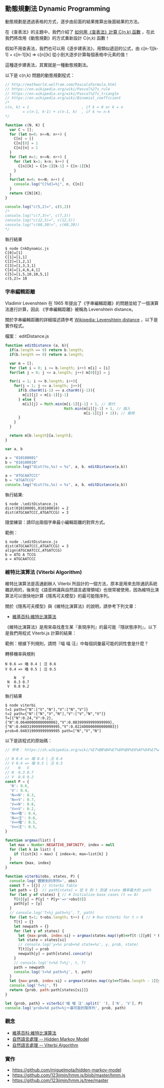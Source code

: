 ## 動態規劃法 Dynamic Programming

動態規劃是透過表格的方式，逐步由前面的結果推算出後面結果的方法。

在《查表法》的主題中，我們介紹了 [如何用《查表法》計算 C(n,k) 函數](https://github.com/cccbook/algjs/wiki/01-tableLookup) ，在此我們將改用《動態規劃》的方式重新設計 C(n,k) 函數！

假如不用查表法，我們也可以用《逐步建表法》，用類似遞迴的公式，由 c[n-1][k-1] + c[n-1][k] => c[n][k] 從小到大逐步計算每個表格中元素的值！

這種逐步建表法，其實就是一種動態規劃法。

以下是 c(n,k) 問題的動態規劃程式：

```js
// http://mathworld.wolfram.com/PascalsFormula.html
// https://en.wikipedia.org/wiki/Pascal%27s_rule
// https://en.wikipedia.org/wiki/Pascal%27s_triangle
// https://en.wikipedia.org/wiki/Binomial_coefficient
/*
c(n, k) = 1                        , if k = 0 or k = n
        = c(n-1, k-1) + c(n-1, k)  , if k <= n-k
*/

function c(N, K) {
  var C = [];
  for (let n=0; n<=N; n++) {
    C[n] = []
    C[n][0] = 1
    C[n][n] = 1
  }
  for (let n=1; n<=N; n++) {
    for (let k=1; k<n; k++) {
      C[n][k] = C[n-1][k-1] + C[n-1][k]
    }
  }
  for(let n=0; n<=N; n++) {
    console.log("C[%d]=%j", n, C[n])
  }
  return C[N][K];
}

console.log("c(5,2)=", c(5,2))
/*
console.log("c(7,3)=", c(7,3))
console.log("c(12,5)=", c(12,5))
console.log("c(60,30)=", c(60,30))
*/
```

執行結果

```
$ node CnkDynamic.js 
C[0]=[1]
C[1]=[1,1]
C[2]=[1,2,1]
C[3]=[1,3,3,1]
C[4]=[1,4,6,4,1]
C[5]=[1,5,10,10,5,1]
c(5,2)= 10
```

### 字串編輯距離

Vladimir Levenshtein 在 1965 年提出了《字串編輯距離》的問題並給了一個演算法進行計算，因此 《字串編輯距離》被稱為 Levenshtein distance。

關於字串編輯距離的詳細描述請參考 [Wikipedia: Levenshtein distance](https://en.wikipedia.org/wiki/Levenshtein_distance) ，以下是實作程式。

檔案： editDistance.js

```js
function editDistance (a, b){
  if(a.length == 0) return b.length; 
  if(b.length == 0) return a.length; 

  var m = [];
  for (let i = 0; i <= b.length; i++) m[i] = [i]
  for(let j = 0; j <= a.length; j++) m[0][j] = j

  for(i = 1; i <= b.length; i++){
    for(j = 1; j <= a.length; j++){
      if(b.charAt(i-1) == a.charAt(j-1)){
        m[i][j] = m[i-1][j-1]
      } else {
        m[i][j] = Math.min(m[i-1][j-1] + 1, // 取代
                           Math.min(m[i][j-1] + 1, // 插入
                                    m[i-1][j] + 1)); // 刪除
      }
    }
  }

  return m[b.length][a.length];
}

var a, b

a = "010100001"
b = "010100010"
console.log("dist(%s,%s) = %s", a, b, editDistance(a,b))

a = "ATGCAATCCC"
b = "ATGATCCG"
console.log("dist(%s,%s) = %s", a, b, editDistance(a,b))
```

執行結果:

```
$ node .\editDistance.js
dist(010100001,010100010) = 2
dist(ATGCAATCCC,ATGATCCG) = 3
```

隨堂練習：請印出兩個字串最小編輯距離的對齊方式。

範例： 
```
$ node .\editDistance.js
dist(ATGCAATCCC,ATGATCCG) = 3
align(ATGCAATCCC,ATGATCCG)
b = ATG A TCCG
a = ATGCAATCCC 
```

### 維特比演算法 (Viterbi Algorithm)

維特比演算法是高通創辦人 Viterbi 所設計的一個方法，原本是用來去除通訊系統雜訊用的，後來在《語音辨識與自然語言處理領域》也很常被使用，因為維特比演算法可以很快地計算《隱馬可夫模型》的最可能隱序列。

關於《隱馬可夫模型》與《維特比演算法》的說明，請參考下列文章：

* [維基百科:維特比演算法](https://zh.wikipedia.org/wiki/%E7%BB%B4%E7%89%B9%E6%AF%94%E7%AE%97%E6%B3%95)

《維特比演算法》是用來尋找產生某『表現序列』的最可能『隱狀態序列』，以下是我們用程式 Viterbi.js 計算的結果：

範例：根據下列規則，請問『喵 喵 汪』中每個詞彙最可能的詞性會是什麼？

轉移機率與規則

```
N 0.6 => 喵 0.4 | 汪 0.6
V 0.4 => 喵 0.5 | 汪 0.5

    N   V
 N  0.3 0.7
 V  0.8 0.2
```

執行結果

```
$ node viterbi
t=1 path={"N":["V","N"],"V":["N","V"]}
t=2 path={"N":["N","V","N"],"V":["V","N","V"]}
T=[{"N":0.24,"V":0.2},{"N":0.06400000000000002,"V":0.08399999999999999},{"N":0.040319999999999995,"V":0.022400000000000003}]
prob=0.040319999999999995 path=["N","V","N"]
```

以下是該程式的原始碼：

```js
// 參考： https://zh.wikipedia.org/wiki/%E7%BB%B4%E7%89%B9%E6%AF%94%E7%AE%97%E6%B3%95

// N 0.6 => 喵 0.4 | 汪 0.6
// V 0.4 => 喵 0.5 | 汪 0.5
//    N   V
// N  0.3 0.7
// V  0.8 0.2
const P = {
  'N': 0.6,
  'V': 0.4,
  'N=>N': 0.3,
  'N=>V': 0.7,
  'V=>N': 0.8,
  'V=>V': 0.2,
  'N=>喵': 0.4,
  'N=>汪': 0.6,
  'V=>喵': 0.5,
  'V=>汪': 0.5,
}

function argmax(list) {
  let max = Number.NEGATIVE_INFINITY, index = null
  for (let k in list) {
    if (list[k] > max) { index=k; max=list[k] }
  }
  return {max, index}
}

function viterbi(obs, states, P) {
  console.log('觀察到的序列=', obs)
  const T = [{}] // Viterbi Table
  let path = {}  // path[state] = 從 0 到 t 到達 state 機率最大的 path
  for (let y of states) { // # Initialize base cases (t == 0)
    T[0][y] = P[y] * P[y+'=>'+obs[0]]
    path[y] = [y]
  }
  // console.log('T=%j path=%j', T, path)
  for (let t=1; t<obs.length; t++) { // # Run Viterbi for t > 0
    T[t] = {}
    let newpath = {}
    for (let y of states) {
      let {max:prob, index:si} = argmax(states.map((y0)=>T[t-1][y0] * P[y0+'=>'+y] * P[y+'=>'+obs[t]]))
      let state = states[si]
      // console.log('y=%s prob=%d state=%s', y, prob, state)
      T[t][y] = prob
      newpath[y] = path[state].concat(y)
    }
    // console.log('t=%d T=%j', t, T)
    path = newpath
    console.log('t=%d path=%j', t, path)
  }
  let {max:prob, index:si} = argmax(states.map((y)=>T[obs.length - 1][y]))
  console.log('T=%j', T)
  return {prob, path:path[states[si]]}
}

let {prob, path} = viterbi('喵 喵 汪'.split(' '), ['N', 'V'], P)
console.log('prob=%d path=%j＝最可能的隱序列', prob, path)
```

### 觀念

* [維基百科:維特比演算法](https://zh.wikipedia.org/wiki/%E7%BB%B4%E7%89%B9%E6%AF%94%E7%AE%97%E6%B3%95)
* [自然語言處理 -- Hidden Markov Model](https://ckmarkoh.github.io/blog/2014/04/03/natural-language-processing-hidden-markov-models/)
* [自然語言處理 -- Viterbi Algorithm](https://ckmarkoh.github.io/blog/2014/04/06/natural-language-processing-viterbi-algorithm/)

### 實作

* https://github.com/miguelmota/hidden-markov-model
* https://github.com/123jimin/hmm.js/blob/master/hmm.js
* https://github.com/123jimin/hmm.js/tree/master







 

